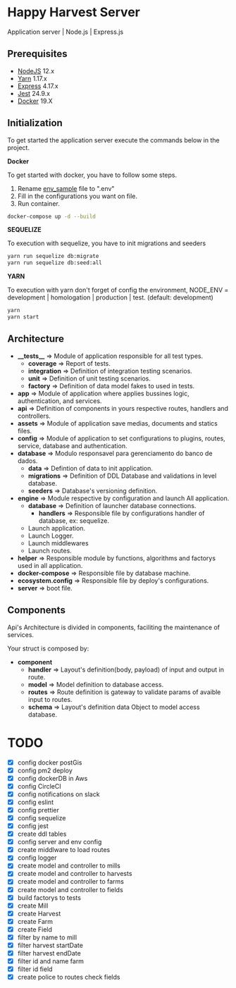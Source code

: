# Happy Harvest Server

Application server | Node.js | Express.js

## Prerequisites

-   [NodeJS](https://nodejs.org/en/) 12.x
-   [Yarn](https://yarnpkg.com/lang/en/) 1.17.x
-   [Express](http://expressjs.com/) 4.17.x
-   [Jest](https://jestjs.io/) 24.9.x
-   [Docker](https://www.docker.com) 19.X

## Initialization
To get started the application server execute the commands below in the project.

**Docker**

To get started with docker, you have to follow some steps.
1. Rename [env_sample](https://github.com/matheusmelchiades/happy-harvest-server/blob/master/env_sample) file to ".env"
2. Fill in the configurations you want on file.
3. Run container.
``` bash
docker-compose up -d --build
```

**SEQUELIZE**

To execution with sequelize, you have to init migrations and seeders
``` bash 
yarn run sequelize db:migrate
yarn run sequelize db:seed:all
```

**YARN**

To execution with yarn don't forget of config the environment, NODE_ENV = development | homologation | production | test. (default: development)

```bash
yarn
yarn start
```

## Architecture

-   **\_\_tests\_\_** => Module of application responsible for all test types.
    -   **coverage** => Report of tests.
    -   **integration** => Definition of integration testing scenarios.
    -   **unit** => Definition of unit testing scenarios.
    -   **factory** => Definition of data model fakes to used in tests.
-   **app** => Module of application where applies bussines logic, authentication, and services.
-   **api** => Definition of components in yours respective routes, handlers and controllers.
-   **assets** => Module of application save medias, documents and statics files.
-   **config** => Module of application to set configurations to plugins, routes, service, database and authentication.
-   **database** => Modulo responsavel para gerenciamento do banco de dados.
    -   **data** => Defintion of data to init application.
    -   **migrations** => Definition of DDL Database and validations in level database.
    -   **seeders** => Database's versioning definition.
-   **engine** => Module respective by configuration and launch All application.
    -   **database** => Definition of launcher database connections.
        -   **handlers** => Responsible file by configurations handler of database, ex: sequelize.
    -   Launch application.
    -   Launch Logger.
    -   Launch middlewares
    -   Launch routes.
-   **helper** => Responsible module by functions, algorithms and factorys used in all application.
-   **docker-compose** => Responsible file by database machine.
-   **ecosystem.config** => Responsible file by deploy's configurations.
-   **server** => boot file.

## Components

Api's Architecture is divided in components, faciliting the maintenance of services.

Your struct is composed by:

-   **component**
    -   **handler** => Layout's definition(body, payload) of input and output in route.
    -   **model** => Model definition to database access.
    -   **routes** => Route definition is gateway to validate params of avaible input to routes.
    -   **schema** => Layout's definition data Object to model access database.

# TODO

-   [x] config docker postGis
-   [x] config pm2 deploy
-   [x] config dockerDB in Aws
-   [x] config CircleCI
-   [x] config notifications on slack
-   [x] config eslint
-   [x] config prettier
-   [x] config sequelize
-   [x] config jest
-   [x] create ddl tables
-   [x] config server and env config
-   [x] create middlware to load routes
-   [x] config logger
-   [x] create model and controller to mills
-   [x] create model and controller to harvests
-   [x] create model and controller to farms
-   [x] create model and controller to fields
-   [x] build factorys to tests
-   [x] create Mill
-   [x] create Harvest
-   [x] create Farm
-   [x] create Field
-   [x] filter by name to mill
-   [x] filter harvest startDate
-   [x] filter harvest endDate
-   [x] filter id and name farm
-   [x] filter id field
-   [x] create police to routes check fields
